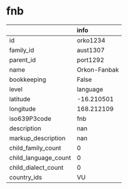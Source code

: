 # fnb
|                      | info         |
|:---------------------|:-------------|
| id                   | orko1234     |
| family_id            | aust1307     |
| parent_id            | port1292     |
| name                 | Orkon-Fanbak |
| bookkeeping          | False        |
| level                | language     |
| latitude             | -16.210501   |
| longitude            | 168.212109   |
| iso639P3code         | fnb          |
| description          | nan          |
| markup_description   | nan          |
| child_family_count   | 0            |
| child_language_count | 0            |
| child_dialect_count  | 0            |
| country_ids          | VU           |